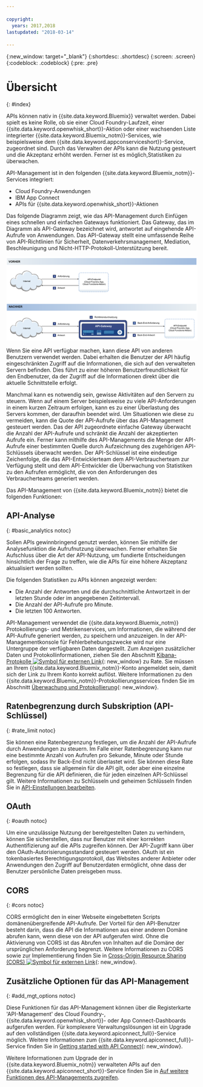 ```yaml
---

copyright:
  years: 2017,2018
lastupdated: "2018-03-14"

---
```



{:new_window: target="_blank"}
{:shortdesc: .shortdesc}
{:screen: .screen}
{:codeblock: .codeblock}
{:pre: .pre}

# Übersicht
{: #index}

APIs können nativ in {{site.data.keyword.Bluemix}} verwaltet werden. Dabei spielt es keine Rolle, ob sie einer Cloud Foundry-Laufzeit, einer {{site.data.keyword.openwhisk_short}}-Aktion oder einer wachsenden Liste integrierter {{site.data.keyword.Bluemix_notm}}-Services, wie beispielsweise dem {{site.data.keyword.appconserviceshort}}-Service, zugeordnet sind. Durch das Verwalten der APIs kann die Nutzung gesteuert und die Akzeptanz erhöht werden. Ferner ist es möglich,Statistiken zu überwachen.

API-Management ist in den folgenden {{site.data.keyword.Bluemix_notm}}-Services integriert:
* Cloud Foundry-Anwendungen
* IBM App Connect
* APIs für {{site.data.keyword.openwhisk_short}}-Aktionen

Das folgende Diagramm zeigt, wie das API-Management durch Einfügen eines schnellen und einfachen Gateways funktioniert. Das Gateway, das im Diagramm als API-Gateway bezeichnet wird, antwortet auf eingehende API-Aufrufe von Anwendungen. Das API-Gateway stellt eine umfassende Reihe von API-Richtlinien für Sicherheit, Datenverkehrsmanagement, Mediation, Beschleunigung und Nicht-HTTP-Protokoll-Unterstützung bereit.

![API-Gateway - Ablauf](images/bluemix-native-apim-flow.png "API-Management - Ablauf")

Wenn Sie eine API verfügbar machen, kann diese API von anderen Benutzern verwendet werden. Dabei erhalten die Benutzer der API häufig eingeschränkten Zugriff auf die Informationen, die sich auf den verwalteten Servern befinden. Dies führt zu einer höheren Benutzerfreundlichkeit für den Endbenutzer, da der Zugriff auf die Informationen direkt über die aktuelle Schnittstelle erfolgt.

Manchmal kann es notwendig sein, gewisse Aktivitäten auf den Servern zu steuern. Wenn auf einem Server beispielsweise zu viele API-Anforderungen in einem kurzen Zeitraum erfolgen, kann es zu einer Überlastung des Servers kommen, der daraufhin beendet wird. Um Situationen wie diese zu vermeiden, kann die Quote der API-Aufrufe über das API-Management gesteuert werden. Das der API zugeordnete einfache Gateway überwacht die Anzahl der API-Aufrufe und schränkt die Anzahl der akzeptierten Aufrufe ein. Ferner kann mithilfe des API-Managements die Menge der API-Aufrufe einer bestimmten Quelle durch Aufzeichnung des zugehörigen API-Schlüssels überwacht werden. Der API-Schlüssel ist eine eindeutige Zeichenfolge, die das API-Entwicklerteam dem API-Verbraucherteam zur Verfügung stellt und dem API-Entwickler die Überwachung von Statistiken zu den Aufrufen ermöglicht, die von den Anforderungen des Verbraucherteams generiert werden.  

Das API-Management von {{site.data.keyword.Bluemix_notm}} bietet die folgenden Funktionen:
## API-Analyse
{: #basic_analytics notoc}

Sollen APIs gewinnbringend genutzt werden, können Sie mithilfe der Analysefunktion die Aufrufnutzung überwachen. Ferner erhalten Sie Aufschluss über die Art der API-Nutzung, um fundierte Entscheidungen hinsichtlich der Frage zu treffen, wie die APIs für eine höhere Akzeptanz aktualisiert werden sollten.

Die folgenden Statistiken zu APIs können angezeigt werden:
* Die Anzahl der Antworten und die durchschnittliche Antwortzeit in der letzten Stunde oder im angegebenen Zeitintervall.
* Die Anzahl der API-Aufrufe pro Minute.
* Die letzten 100 Antworten.

API-Management verwendet die {{site.data.keyword.Bluemix_notm}} Protokollierungs- und Metrikenservices, um Informationen, die während der API-Aufrufe generiert werden, zu speichern und anzuzeigen. In der API-Managementkonsole für Fehlerbehebungszwecke wird nur eine Untergruppe der verfügbaren Daten dargestellt. Zum Anzeigen zusätzlicher Daten und Protokollinformationen, ziehen Sie den Abschnitt [Kibana-Protokolle ![Symbol für externen Link](../icons/launch-glyph.svg "Symbol für externen Link")](https://logmet.ng.bluemix.net/app/#/kibana){: new_window} zu Rate. Sie müssen an Ihrem {{site.data.keyword.Bluemix_notm}}-Konto angemeldet sein, damit sich der Link zu Ihrem Konto korrekt auflöst. Weitere Informationen zu den {{site.data.keyword.Bluemix_notm}}-Protokollierungsservices finden Sie im Abschnitt [Überwachung und Protokollierung](../monitor_log/monitoringandlogging.html#monitoringandlogging){: new_window}.

## Ratenbegrenzung durch Subskription (API-Schlüssel)
{: #rate_limit notoc}

Sie können eine Ratenbegrenzung festlegen, um die Anzahl der API-Aufrufe durch Anwendungen zu steuern. Im Falle einer Ratenbegrenzung kann nur eine bestimmte Anzahl von Aufrufen pro Sekunde, Minute oder Stunde erfolgen, sodass Ihr Back-End nicht überlastet wird. Sie können diese Rate so festlegen, dass sie allgemein für die API gilt, oder aber eine einzelne Begrenzung für die API definieren, die für jeden einzelnen API-Schlüssel gilt. Weitere Informationen zu Schlüsseln und geheimen Schlüsseln finden Sie in [API-Einstellungen bearbeiten](manage_apis.html#settings_apis).

## OAuth
{: #oauth notoc}

Um eine unzulässige Nutzung der bereitgestellten Daten zu verhindern, können Sie sicherstellen, dass nur Benutzer mit einer korrekten Authentifizierung auf die APIs zugreifen können. Der API-Zugriff kann über den OAuth-Autorisierungsstandard gesteuert werden. OAuth ist ein tokenbasiertes Berechtigungsprotokoll, das Websites anderer Anbieter oder Anwendungen den Zugriff auf Benutzerdaten ermöglicht, ohne dass der Benutzer persönliche Daten preisgeben muss.

## CORS
{: #cors notoc}

CORS ermöglicht den in einer Webseite eingebetteten Scripts domänenübergreifende API-Aufrufe. Der Vorteil für den API-Benutzer besteht darin, dass die API die Informationen aus einer anderen Domäne abrufen kann, wenn diese von der API aufgerufen wird. Ohne die Aktivierung von CORS ist das Abrufen von Inhalten auf die Domäne der ursprünglichen Anforderung begrenzt. Weitere Informationen zu CORS sowie zur Implementierung finden Sie in [Cross-Origin Resource Sharing (CORS) ![Symbol für externen Link](../../icons/launch-glyph.svg "Symbol für externen Link")](https://developer.mozilla.org/en-US/docs/Web/HTTP/CORS){: new_window}.

## Zusätzliche Optionen für das API-Management
{: #add_mgt_options notoc}

Diese Funktionen für das API-Management können über die Registerkarte 'API-Management' des Cloud Foundry-, {{site.data.keyword.openwhisk_short}}- oder App Connect-Dashboards aufgerufen werden. Für komplexere Verwaltungslösungen ist ein Upgrade auf den vollständigen {{site.data.keyword.apiconnect_full}}-Service möglich. Weitere Informationen zum {{site.data.keyword.apiconnect_full}}-Service finden Sie in
[Getting started with API Connect](https://console.ng.bluemix.net/docs/services/apiconnect/index.html){: new_window}.

Weitere Informationen zum Upgrade der in {{site.data.keyword.Bluemix_notm}} verwalteten APIs auf den {{site.data.keyword.apiconnect_short}}-Service finden Sie in [Auf weitere Funktionen des API-Managements zugreifen](upgrade.html).
